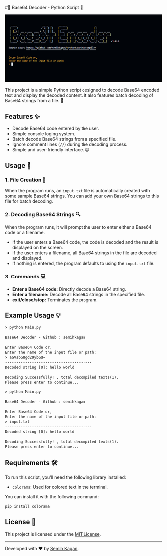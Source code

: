#💫 Base64 Decoder - Python Script 💫

![Base64 Decoder](https://raw.githubusercontent.com/semihkagan/PythonBase64Decompiler/main/assets/main.png)

This project is a simple Python script designed to decode Base64 encoded text and display the decoded content. It also features batch decoding of Base64 strings from a file. 📄

## Features ✨

- Decode Base64 code entered by the user.
- Simple console loging system.
- Batch decode Base64 strings from a specified file.
- Ignore comment lines (`//`) during the decoding process.
- Simple and user-friendly interface. 😊

## Usage 🚀

### 1. File Creation 📂

When the program runs, an `input.txt` file is automatically created with some sample Base64 strings. You can add your own Base64 strings to this file for batch decoding.

### 2. Decoding Base64 Strings 🔍

When the program runs, it will prompt the user to enter either a Base64 code or a filename.

- If the user enters a Base64 code, the code is decoded and the result is displayed on the screen.
- If the user enters a filename, all Base64 strings in the file are decoded and displayed.
- If nothing is entered, the program defaults to using the `input.txt` file.

### 3. Commands 💻

- **Enter a Base64 code:** Directly decode a Base64 string.
- **Enter a filename:** Decode all Base64 strings in the specified file.
- **exit/close/stop:** Terminates the program.

## Example Usage 💡

```
> python Main.py

Base64 Decoder - Github : semihkagan

Enter Base64 Code or,
Enter the name of the input file or path:
> aGVsbG8gd29ybGQ=
---------------------------------------
Decoded string [0]: hello world

Decoding Successfully! , total decompiled texts(1).
Please press enter to continue...
```

```
> python Main.py

Base64 Decoder - Github : semihkagan

Enter Base64 Code or,
Enter the name of the input file or path:
> input.txt
---------------------------------------
Decoded string [0]: hello world

Decoding Successfully! , total decompiled texts(1).
Please press enter to continue...
```

## Requirements 🛠️

To run this script, you'll need the following library installed:

- `colorama`: Used for colored text in the terminal.

You can install it with the following command:

```bash
pip install colorama
```

## License 📜

This project is licensed under the [MIT License](LICENSE).

---

Developed with ❤️ by [Semih Kagan](https://github.com/semihkagan).
